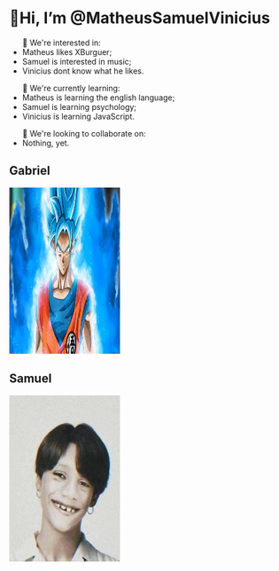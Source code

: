 <h1>👋Hi, I’m <strong>@MatheusSamuelVinicius</strong></h1>

<ul>👀 We're interested in:
   <li>Matheus likes XBurguer;</li>
   <li>Samuel is interested in music;</li>
   <li>Vinicius dont know what he likes.</li>
</ul>
<ul>🌱 We're currently learning:
   <li>Matheus is learning the english language;</li>
   <li>Samuel is learning psychology;</li>
   <li>Vinicius is learning JavaScript.</li>
</ul>
<ul>💞️ We're looking to collaborate on:
   <li>Nothing, yet.</li>
</ul>
<!---
MatheusSamuelVinicius/MatheusSamuelVinicius is a ✨ special ✨ repository because its `README.md` (this file) appears on your GitHub profile.
You can click the Preview link to take a look at your changes.
--->
<h2>Gabriel</h2>
<img src="dragon.jpeg" width="200px" height="300px" alt="Dragon Ball">
<h2>Samuel</h2>
<img src="negoNey.jpeg" width="200px" height="300px" alt="Nego Ney Coreano">

